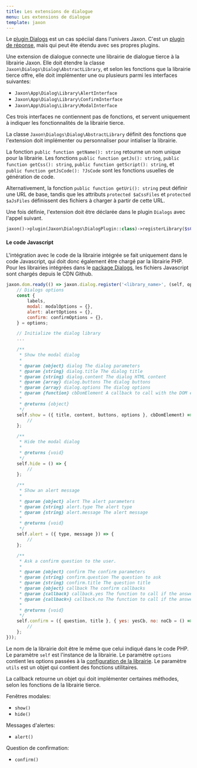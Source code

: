 ```yaml
---
title: Les extensions de dialogue
menu: Les extensions de dialogue
template: jaxon
---
```


Le [plugin Dialogs](../../ui-features/dialogs.html) est un cas spéciial dans l'univers Jaxon. C'est un [plugin de réponse](../response.html), mais qui peut ête étendu avec ses propres plugins.

Une extension de dialogue connecte une librairie de dialogue tierce à la librairie Jaxon.
Elle doit étendre la classe `Jaxon\Dialogs\Dialog\AbstractLibrary`, et selon les fonctions que la librairie tierce offre, elle doit implémenter une ou plusieurs parmi les interfaces suivantes:
- `Jaxon\App\Dialog\Library\AlertInterface`
- `Jaxon\App\Dialog\Library\ConfirmInterface`
- `Jaxon\App\Dialog\Library\ModalInterface`

Ces trois interfaces ne contiennent pas de fonctions, et servent uniquement à indiquer les fonctionnalités de la librairie tierce.

La classe `Jaxon\Dialogs\Dialog\AbstractLibrary` définit des fonctions que l'extension doit implémenter ou personnaliser pour intialiser la librairie.

La fonction `public function getName(): string` retourne un nom unique pour la librairie.
Les fonctions `public function getJs(): string`, `public function getCss(): string`, `public function getScript(): string`, et `public function getJsCode(): ?JsCode` sont les fonctions usuelles de génération de code.

Alternativement, la fonction `public function getUri(): string` peut définir une URL de base, tandis que les attributs `protected $aCssFiles` et `protected $aJsFiles` définissent des fichiers à charger à partir de cette URL.

Une fois définie, l'extension doit être déclarée dans le plugin `Dialogs` avec l'appel suivant.

```php
jaxon()->plugin(Jaxon\Dialogs\DialogPlugin::class)->registerLibrary($sClassName, $sLibraryName);
```

#### Le code Javascript

L'intégration avec le code de la librairie intégrée se fait uniquement dans le code Javascript, qui doit donc également être chargé par la librairie PHP.
Pour les librairies intégrées dans le [package Dialogs](https://github.com/jaxon-php/jaxon-dialogs), les fichiers Javascript sont chargés depuis le CDN Github.

```js
jaxon.dom.ready(() => jaxon.dialog.register('<library_name>', (self, options, utils) => {
    // Dialogs options
    const {
        labels,
        modal: modalOptions = {},
        alert: alertOptions = {},
        confirm: confirmOptions = {},
    } = options;

    // Initialize the dialog library
    ...

    /**
     * Show the modal dialog
     *
     * @param {object} dialog The dialog parameters
     * @param {string} dialog.title The dialog title
     * @param {string} dialog.content The dialog HTML content
     * @param {array} dialog.buttons The dialog buttons
     * @param {array} dialog.options The dialog options
     * @param {function} cbDomElement A callback to call with the DOM element of the dialog content
     *
     * @returns {object}
     */
    self.show = ({ title, content, buttons, options }, cbDomElement) => {
        //
    };

    /**
     * Hide the modal dialog
     *
     * @returns {void}
     */
    self.hide = () => {
        //
    };

    /**
     * Show an alert message
     *
     * @param {object} alert The alert parameters
     * @param {string} alert.type The alert type
     * @param {string} alert.message The alert message
     *
     * @returns {void}
     */
    self.alert = ({ type, message }) => {
        //
    };

    /**
     * Ask a confirm question to the user.
     *
     * @param {object} confirm The confirm parameters
     * @param {string} confirm.question The question to ask
     * @param {string} confirm.title The question title
     * @param {object} callback The confirm callbacks
     * @param {callback} callback.yes The function to call if the answer is yes
     * @param {callback=} callback.no The function to call if the answer is no
     *
     * @returns {void}
     */
    self.confirm = ({ question, title }, { yes: yesCb, no: noCb = () => {} }) => {
        //
    };
}));
```

Le nom de la librairie doit être le même que celui indiqué dans le code PHP.
Le paramètre `self` est l'instance de la librairie.
Le paramètre `options` contient les options passées à la [configuration de la librairie](../../ui-features/dialogs.html).
Le paramètre `utils` est un objet qui contient des fonctions utilitaires.

La callback retourne un objet qui doit implémenter certaines méthodes, selon les fonctions de la librairie tierce.

Fenêtres modales:
- `show()`
- `hide()`

Messages d'alertes:
- `alert()`

Question de confirmation:
- `confirm()`
